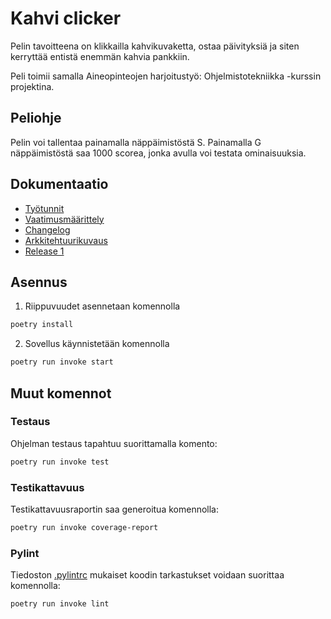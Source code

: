 # Kahvi clicker

Pelin tavoitteena on klikkailla kahvikuvaketta, ostaa päivityksiä ja siten kerryttää entistä enemmän kahvia pankkiin.

Peli toimii samalla Aineopinteojen harjoitustyö: Ohjelmistotekniikka -kurssin projektina. 

## Peliohje
Pelin voi tallentaa painamalla näppäimistöstä S. Painamalla G näppäimistöstä saa 1000 scorea, jonka avulla voi testata ominaisuuksia.

## Dokumentaatio
- [Työtunnit](https://github.com/hcaatu/ot-harjoitustyo/blob/master/dokumentaatio/tyotunnit.md)
- [Vaatimusmäärittely](https://github.com/hcaatu/ot-harjoitustyo/blob/master/dokumentaatio/vaatimusmaarittely.md)
- [Changelog](https://github.com/hcaatu/ot-harjoitustyo/blob/master/dokumentaatio/changelog.md)
- [Arkkitehtuurikuvaus](https://github.com/hcaatu/ot-harjoitustyo/blob/master/dokumentaatio/arkkitehtuuri.md)
- [Release 1](https://github.com/hcaatu/ot-harjoitustyo/releases/tag/viikko5)

## Asennus

1. Riippuvuudet asennetaan komennolla

```bash
poetry install
```

2. Sovellus käynnistetään komennolla

```bash
poetry run invoke start
```

## Muut komennot

### Testaus

Ohjelman testaus tapahtuu suorittamalla komento:

```bash
poetry run invoke test
```

### Testikattavuus

Testikattavuusraportin saa generoitua komennolla:

```bash
poetry run invoke coverage-report
```

### Pylint

Tiedoston [.pylintrc](./.pylintrc) mukaiset koodin tarkastukset voidaan suorittaa komennolla:

```bash
poetry run invoke lint
```
